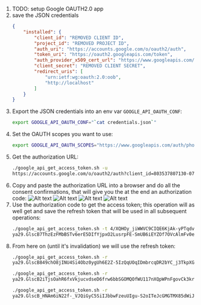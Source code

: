 1. TODO: setup Google OAUTH2.0 app 
2. save the JSON credentials
   ```JSON
   {
       "installed": {
           "client_id": "REMOVED CLIENT ID",
           "project_id": "REMOVED PROJECT ID",
           "auth_uri": "https://accounts.google.com/o/oauth2/auth",
           "token_uri": "https://oauth2.googleapis.com/token",
           "auth_provider_x509_cert_url": "https://www.googleapis.com/oauth2/v1/certs",
           "client_secret": "REMOVED CLIENT SECRET",
           "redirect_uris": [
               "urn:ietf:wg:oauth:2.0:oob",
               "http://localhost"
           ]
       }
   }
   ```
3. Export the JSON credentials into an env var `GOOGLE_API_OAUTH_CONF`:
   ```BASH
   export GOOGLE_API_OAUTH_CONF="`cat credentials.json`"
   ```
4. Set the OAUTH scopes you want to use:
   ```BASH
   export GOOGLE_API_OAUTH_SCOPES="https://www.googleapis.com/auth/photoslibrary"
   ```
5. Get the authorization URL:
   ```BASH
   ./google_api_get_access_token.sh -u
   https://accounts.google.com/o/oauth2/auth?client_id=803537807130-07i8be23f46esl6tffrg0bebfe2e9c5f.apps.googleusercontent.com&redirect_uri=urn:ietf:wg:oauth:2.0:oob&scope=https://www.googleapis.com/auth/photoslibrary&response_type=code&access_type=offline
   ```
6. Copy and paste the authorization URL into a browser and do all the consent confirmations, that will give you the at the end an authorization code:
   ![Alt text](https://gist.githubusercontent.com/mbohun/81df9a27e90846ba913871b04d762c4f/raw/0d73d4d16a48eb34dda53f78812e3665843e087f/google_api_oauth2.0_authorization-00.png "")
   ![Alt text](https://gist.githubusercontent.com/mbohun/81df9a27e90846ba913871b04d762c4f/raw/0d73d4d16a48eb34dda53f78812e3665843e087f/google_api_oauth2.0_authorization-01.png "")
   ![Alt text](https://gist.githubusercontent.com/mbohun/81df9a27e90846ba913871b04d762c4f/raw/0d73d4d16a48eb34dda53f78812e3665843e087f/google_api_oauth2.0_authorization-02.png "")
   ![Alt text](https://gist.githubusercontent.com/mbohun/81df9a27e90846ba913871b04d762c4f/raw/0d73d4d16a48eb34dda53f78812e3665843e087f/google_api_oauth2.0_authorization-03.png "")
7. Use the authorization code to get the access token; this operation will as well get and save the refresh token that will be used in all subsequent operations:
   ```BASH
   ./google_api_get_access_token.sh -t 4/XQHOy_jiWWVC9CIQE6KjAk-yPTqdv63IPtvZGkoxSjvxD7afu_ORXwQ
   ya29.GlscB7ThzEzFMbBSTv6erE5DIfYjpxO2LusrpFE-SmUB6iEYZOf7OVcAlmFv0eMiuyKr6o-lL_23qiTus3HNDlR3lvH3dncMEn2Oa5-UIPWzCKvnq670v65lFeXd
   ```
8. From here on (until it's invalidation) we will use the refresh token:
   ```BASH
   ./google_api_get_access_token.sh -r
   ya29.GlscB849chO8jINU4Si4Obz0ygUh6E2Z-5IzQqUOqIDmbrcqDR2bYC_j3TkpXGBirMsO8boDJfm5Ix66C5UowiJzJatGzWpa3_7AAWFh-Vqw5gJNa_uyO94CHKMw
   
   ./google_api_get_access_token.sh -r
   ya29.GlscB2iTjsOahR6fxVkjucvdseD6frw6bbSGOMQOfWU117nXQpWPnFgovCk3krq7p3loav2xn7piBmGrOH0D-uux162GvfUvYaiGeOB4140qxbze11LGYGOFpxzQ
   
   ./google_api_get_access_token.sh -r
   ya29.GlscB_HNAm6iN22f-_VJQiGyC5SiIJbbwFzeuUIgu-S2oITeJcGMGTMX85dWiJ9erK3gg32QBGVDt43MB8zF9REbbrcUv7b-4nsg3_PfJqOsYRombmYGZYjIdqU-
   ```

